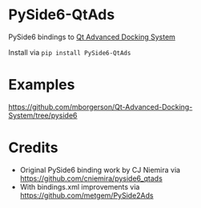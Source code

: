 # PySide6-QtAds
PySide6 bindings to [Qt Advanced Docking System](https://github.com/githubuser0xFFFF/Qt-Advanced-Docking-System)

Install via `pip install PySide6-QtAds`

# Examples
https://github.com/mborgerson/Qt-Advanced-Docking-System/tree/pyside6

# Credits
- Original PySide6 binding work by CJ Niemira via https://github.com/cniemira/pyside6_qtads
- With bindings.xml improvements via https://github.com/metgem/PySide2Ads
